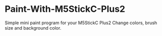# Paint-With-M5StickC-Plus2
Simple mini paint program for your M5StickC Plus2 Change colors, brush size  and background color. 

